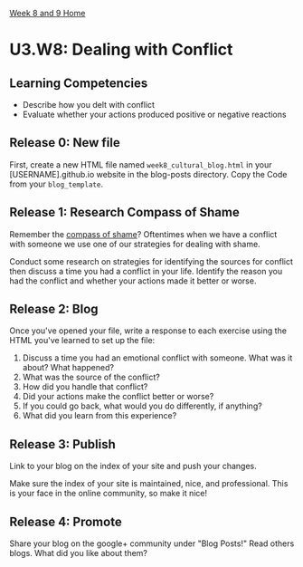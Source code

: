 [Week 8 and 9 Home](../)

# U3.W8: Dealing with Conflict

## Learning Competencies
- Describe how you delt with conflict
- Evaluate whether your actions produced positive or negative reactions

## Release 0: New file

First, create a new HTML file named `week8_cultural_blog.html` in your [USERNAME].github.io website in the blog-posts directory. Copy the Code from your `blog_template`. 

## Release 1: Research Compass of Shame
Remember the [compass of shame](http://southdown.on.ca/publications/articles/Compass-of-Shame.pdf)? Oftentimes when we have a conflict with someone we use one of our strategies for dealing with shame. 

Conduct some research on strategies for identifying the sources for conflict then discuss a time you had a conflict in your life. Identify the reason you had the conflict and whether your actions made it better or worse. 

## Release 2: Blog

Once you've opened your file, write a response to each exercise using the HTML you've learned to set up the file: 

1. Discuss a time you had an emotional conflict with someone. What was it about? What happened? 
2. What was the source of the conflict?
3. How did you handle that conflict? 
4. Did your actions make the conflict better or worse?
5. If you could go back, what would you do differently, if anything?
6. What did you learn from this experience?

## Release 3: Publish
Link to your blog on the index of your site and push your changes. 

Make sure the index of your site is maintained, nice, and professional. This is your face in the online community, so make it nice!

## Release 4: Promote
Share your blog on the google+ community under "Blog Posts!" Read others blogs. What did you like about them? 